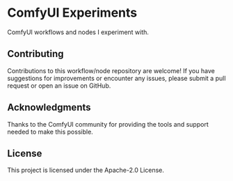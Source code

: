 # ComfyUI Experiments

ComfyUI workflows and nodes I experiment with.

## Contributing

Contributions to this workflow/node repository are welcome! If you have suggestions for improvements or encounter any issues, please submit a pull request or open an issue on GitHub.

## Acknowledgments

Thanks to the ComfyUI community for providing the tools and support needed to make this possible.

## License

This project is licensed under the Apache-2.0 License.
